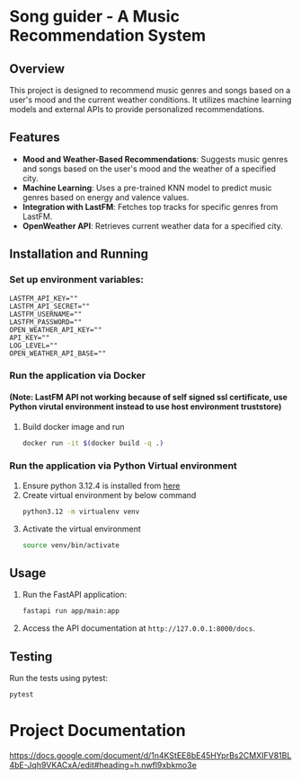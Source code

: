 # Song guider - A Music Recommendation System

## Overview

This project is designed to recommend music genres and songs based on a user's mood and the current weather conditions. It utilizes machine learning models and external APIs to provide personalized recommendations.

## Features

- **Mood and Weather-Based Recommendations**: Suggests music genres and songs based on the user's mood and the weather of a specified city.
- **Machine Learning**: Uses a pre-trained KNN model to predict music genres based on energy and valence values.
- **Integration with LastFM**: Fetches top tracks for specific genres from LastFM.
- **OpenWeather API**: Retrieves current weather data for a specified city.

## Installation and Running

### Set up environment variables:
    LASTFM_API_KEY=""
    LASTFM_API_SECRET=""
    LASTFM_USERNAME=""
    LASTFM_PASSWORD=""
    OPEN_WEATHER_API_KEY=""
    API_KEY=""
    LOG_LEVEL=""
    OPEN_WEATHER_API_BASE=""

### Run the application via Docker
#### (Note: LastFM API not working because of self signed ssl certificate, use Python virutal environment instead to use host environment truststore)
1. Build docker image and run
    ```sh
    docker run -it $(docker build -q .)
    ```

### Run the application via Python Virtual environment
1. Ensure python 3.12.4 is installed from [here](https://www.python.org/downloads/)
2. Create virtual environment by below command
    ```sh
    python3.12 -m virtualenv venv
    ```
3. Activate the virtual environment
    ```sh
    source venv/bin/activate
    ```



## Usage

1. Run the FastAPI application:
    ```sh
    fastapi run app/main:app
    ```

2. Access the API documentation at `http://127.0.0.1:8000/docs`.

## Testing

Run the tests using pytest:
```sh
pytest
```


# Project Documentation
https://docs.google.com/document/d/1n4KStEE8bE45HYprBs2CMXIFV81BL4bE-Jqh9VKACxA/edit#heading=h.nwfl9xbkmo3e